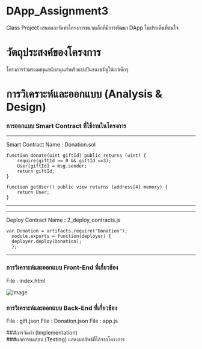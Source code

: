 # DApp_Assignment3
Class Project
เสนอและจัดทำโครงการขนาดเล็กที่มีการพัฒนา DApp ในประเด็นที่สนใจ  

# วัตถุประสงค์ของโครงการ
โครงการร่วมระดมทุนสนับสนุนสำหรับแบ่งปันของขวัญให้แก่เด็กๆ

# การวิเคราะห์และออกแบบ (Analysis & Design)

### การออกแบบ Smart Contract ที่ใช้งานในโครงการ
---
Smart Contract Name : Donation.sol  
    
    function donate(uint giftId) public returns (uint) {
        require(giftId >= 0 && giftId <=3);
        User[giftId] = msg.sender;
        return giftId;
    }
    
    function getUser() public view returns (address[4] memory) {
        return User;
    }
---
---
Deploy Contract Name : 2_deploy_contracts.js  

    var Donation = artifacts.require("Donation");
      module.exports = function(deployer) {
      deployer.deploy(Donation);
      };
---

### การวิเคราะห์และออกแบบ Front-End ที่เกี่ยวข้อง
File : index.html

![image](https://user-images.githubusercontent.com/74086000/104813033-12663380-5839-11eb-8fcb-bf6d73c7c128.png)

### การวิเคราะห์และออกแบบ Back-End ที่เกี่ยวข้อง  
File : gift.json
File : Donation.json
File : app.js

###การจัดทำ (Implementation)  
###ผลการทดสอบ (Testing) แสดงผลลัพธ์ที่ได้จากโครงการ
